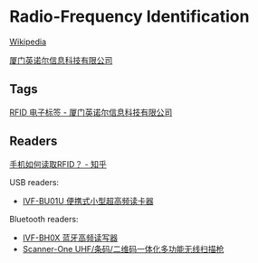 # Radio-Frequency Identification
[Wikipedia](https://en.wikipedia.org/wiki/Radio-frequency_identification)

[厦门英诺尔信息科技有限公司](https://www.innovrfid.com/)

## Tags
[RFID 电子标签 - 厦门英诺尔信息科技有限公司](https://www.innovrfid.com/rfid/rfidtag-1.html)

## Readers
[手机如何读取RFID？ - 知乎](https://www.zhihu.com/question/410089141)

USB readers:
- [IVF-BU01U 便携式小型超高频读卡器](https://www.innovrfid.com/rfid/EasyUHF_2598.html)

Bluetooth readers:
- [IVF-BH0X 蓝牙高频读写器](https://www.innovrfid.com/rfid/RFID-Reader-Bluetooth_2100.html)
- [Scanner-One UHF/条码/二维码一体化多功能无线扫描枪](https://www.innovrfid.com/rfid/PDA_2470.html)